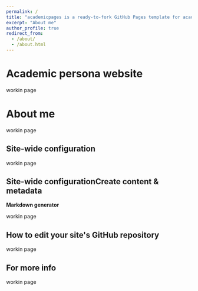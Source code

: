 ```yaml
---
permalink: /
title: "academicpages is a ready-to-fork GitHub Pages template for academic personal websites"
excerpt: "About me"
author_profile: true
redirect_from: 
  - /about/
  - /about.html
---
```



Academic persona website
======
workin page



About me
======
workin page



Site-wide configuration
------
workin page

Site-wide configurationCreate content & metadata
------


**Markdown generator**

workin page

How to edit your site's GitHub repository
------
workin page

For more info
------
workin page
